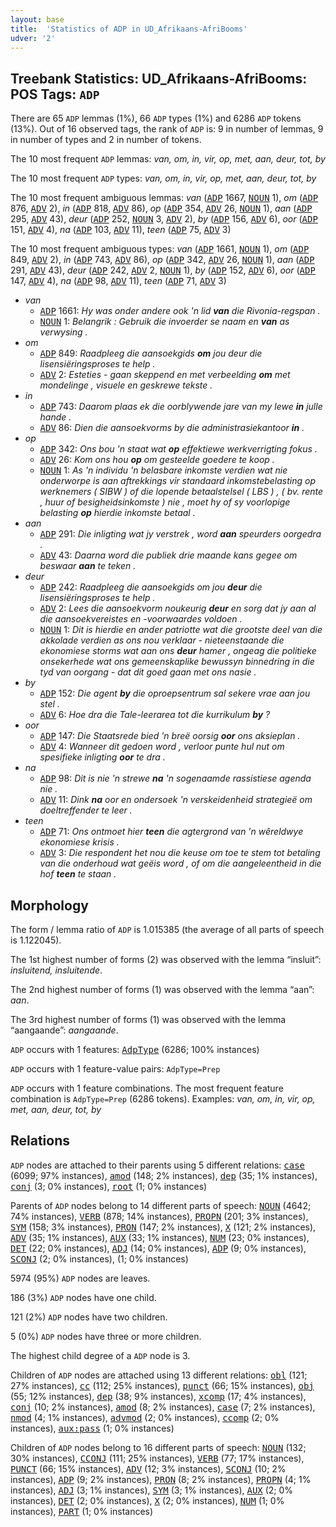 ```yaml
---
layout: base
title:  'Statistics of ADP in UD_Afrikaans-AfriBooms'
udver: '2'
---
```


## Treebank Statistics: UD_Afrikaans-AfriBooms: POS Tags: `ADP`

There are 65 `ADP` lemmas (1%), 66 `ADP` types (1%) and 6286 `ADP` tokens (13%).
Out of 16 observed tags, the rank of `ADP` is: 9 in number of lemmas, 9 in number of types and 2 in number of tokens.

The 10 most frequent `ADP` lemmas: <em>van, om, in, vir, op, met, aan, deur, tot, by</em>

The 10 most frequent `ADP` types:  <em>van, om, in, vir, op, met, aan, deur, tot, by</em>

The 10 most frequent ambiguous lemmas: <em>van</em> (<tt><a href="af_afribooms-pos-ADP.html">ADP</a></tt> 1667, <tt><a href="af_afribooms-pos-NOUN.html">NOUN</a></tt> 1), <em>om</em> (<tt><a href="af_afribooms-pos-ADP.html">ADP</a></tt> 876, <tt><a href="af_afribooms-pos-ADV.html">ADV</a></tt> 2), <em>in</em> (<tt><a href="af_afribooms-pos-ADP.html">ADP</a></tt> 818, <tt><a href="af_afribooms-pos-ADV.html">ADV</a></tt> 86), <em>op</em> (<tt><a href="af_afribooms-pos-ADP.html">ADP</a></tt> 354, <tt><a href="af_afribooms-pos-ADV.html">ADV</a></tt> 26, <tt><a href="af_afribooms-pos-NOUN.html">NOUN</a></tt> 1), <em>aan</em> (<tt><a href="af_afribooms-pos-ADP.html">ADP</a></tt> 295, <tt><a href="af_afribooms-pos-ADV.html">ADV</a></tt> 43), <em>deur</em> (<tt><a href="af_afribooms-pos-ADP.html">ADP</a></tt> 252, <tt><a href="af_afribooms-pos-NOUN.html">NOUN</a></tt> 3, <tt><a href="af_afribooms-pos-ADV.html">ADV</a></tt> 2), <em>by</em> (<tt><a href="af_afribooms-pos-ADP.html">ADP</a></tt> 156, <tt><a href="af_afribooms-pos-ADV.html">ADV</a></tt> 6), <em>oor</em> (<tt><a href="af_afribooms-pos-ADP.html">ADP</a></tt> 151, <tt><a href="af_afribooms-pos-ADV.html">ADV</a></tt> 4), <em>na</em> (<tt><a href="af_afribooms-pos-ADP.html">ADP</a></tt> 103, <tt><a href="af_afribooms-pos-ADV.html">ADV</a></tt> 11), <em>teen</em> (<tt><a href="af_afribooms-pos-ADP.html">ADP</a></tt> 75, <tt><a href="af_afribooms-pos-ADV.html">ADV</a></tt> 3)

The 10 most frequent ambiguous types:  <em>van</em> (<tt><a href="af_afribooms-pos-ADP.html">ADP</a></tt> 1661, <tt><a href="af_afribooms-pos-NOUN.html">NOUN</a></tt> 1), <em>om</em> (<tt><a href="af_afribooms-pos-ADP.html">ADP</a></tt> 849, <tt><a href="af_afribooms-pos-ADV.html">ADV</a></tt> 2), <em>in</em> (<tt><a href="af_afribooms-pos-ADP.html">ADP</a></tt> 743, <tt><a href="af_afribooms-pos-ADV.html">ADV</a></tt> 86), <em>op</em> (<tt><a href="af_afribooms-pos-ADP.html">ADP</a></tt> 342, <tt><a href="af_afribooms-pos-ADV.html">ADV</a></tt> 26, <tt><a href="af_afribooms-pos-NOUN.html">NOUN</a></tt> 1), <em>aan</em> (<tt><a href="af_afribooms-pos-ADP.html">ADP</a></tt> 291, <tt><a href="af_afribooms-pos-ADV.html">ADV</a></tt> 43), <em>deur</em> (<tt><a href="af_afribooms-pos-ADP.html">ADP</a></tt> 242, <tt><a href="af_afribooms-pos-ADV.html">ADV</a></tt> 2, <tt><a href="af_afribooms-pos-NOUN.html">NOUN</a></tt> 1), <em>by</em> (<tt><a href="af_afribooms-pos-ADP.html">ADP</a></tt> 152, <tt><a href="af_afribooms-pos-ADV.html">ADV</a></tt> 6), <em>oor</em> (<tt><a href="af_afribooms-pos-ADP.html">ADP</a></tt> 147, <tt><a href="af_afribooms-pos-ADV.html">ADV</a></tt> 4), <em>na</em> (<tt><a href="af_afribooms-pos-ADP.html">ADP</a></tt> 98, <tt><a href="af_afribooms-pos-ADV.html">ADV</a></tt> 11), <em>teen</em> (<tt><a href="af_afribooms-pos-ADP.html">ADP</a></tt> 71, <tt><a href="af_afribooms-pos-ADV.html">ADV</a></tt> 3)


* <em>van</em>
  * <tt><a href="af_afribooms-pos-ADP.html">ADP</a></tt> 1661: <em>Hy was onder andere ook 'n lid <b>van</b> die Rivonia-regspan .</em>
  * <tt><a href="af_afribooms-pos-NOUN.html">NOUN</a></tt> 1: <em>Belangrik : Gebruik die invoerder se naam en <b>van</b> as verwysing .</em>
* <em>om</em>
  * <tt><a href="af_afribooms-pos-ADP.html">ADP</a></tt> 849: <em>Raadpleeg die aansoekgids <b>om</b> jou deur die lisensiëringsproses te help .</em>
  * <tt><a href="af_afribooms-pos-ADV.html">ADV</a></tt> 2: <em>Esteties - gaan skeppend en met verbeelding <b>om</b> met mondelinge , visuele en geskrewe tekste .</em>
* <em>in</em>
  * <tt><a href="af_afribooms-pos-ADP.html">ADP</a></tt> 743: <em>Daarom plaas ek die oorblywende jare van my lewe <b>in</b> julle hande .</em>
  * <tt><a href="af_afribooms-pos-ADV.html">ADV</a></tt> 86: <em>Dien die aansoekvorms by die administrasiekantoor <b>in</b> .</em>
* <em>op</em>
  * <tt><a href="af_afribooms-pos-ADP.html">ADP</a></tt> 342: <em>Ons bou 'n staat wat <b>op</b> effektiewe werkverrigting fokus .</em>
  * <tt><a href="af_afribooms-pos-ADV.html">ADV</a></tt> 26: <em>Kom ons hou <b>op</b> om gesteelde goedere te koop .</em>
  * <tt><a href="af_afribooms-pos-NOUN.html">NOUN</a></tt> 1: <em>As 'n individu 'n belasbare inkomste verdien wat nie onderworpe is aan aftrekkings vir standaard inkomstebelasting op werknemers ( SIBW ) of die lopende betaalstelsel ( LBS ) , ( bv. rente , huur of besigheidsinkomste ) nie , moet hy of sy voorlopige belasting <b>op</b> hierdie inkomste betaal .</em>
* <em>aan</em>
  * <tt><a href="af_afribooms-pos-ADP.html">ADP</a></tt> 291: <em>Die inligting wat jy verstrek , word <b>aan</b> speurders oorgedra .</em>
  * <tt><a href="af_afribooms-pos-ADV.html">ADV</a></tt> 43: <em>Daarna word die publiek drie maande kans gegee om beswaar <b>aan</b> te teken .</em>
* <em>deur</em>
  * <tt><a href="af_afribooms-pos-ADP.html">ADP</a></tt> 242: <em>Raadpleeg die aansoekgids om jou <b>deur</b> die lisensiëringsproses te help .</em>
  * <tt><a href="af_afribooms-pos-ADV.html">ADV</a></tt> 2: <em>Lees die aansoekvorm noukeurig <b>deur</b> en sorg dat jy aan al die aansoekvereistes en -voorwaardes voldoen .</em>
  * <tt><a href="af_afribooms-pos-NOUN.html">NOUN</a></tt> 1: <em>Dit is hierdie en ander patriotte wat die grootste deel van die akkolade verdien as ons nou verklaar - nieteenstaande die ekonomiese storms wat aan ons <b>deur</b> hamer , ongeag die politieke onsekerhede wat ons gemeenskaplike bewussyn binnedring in die tyd van oorgang - dat dit goed gaan met ons nasie .</em>
* <em>by</em>
  * <tt><a href="af_afribooms-pos-ADP.html">ADP</a></tt> 152: <em>Die agent <b>by</b> die oproepsentrum sal sekere vrae aan jou stel .</em>
  * <tt><a href="af_afribooms-pos-ADV.html">ADV</a></tt> 6: <em>Hoe dra die Tale-leerarea tot die kurrikulum <b>by</b> ?</em>
* <em>oor</em>
  * <tt><a href="af_afribooms-pos-ADP.html">ADP</a></tt> 147: <em>Die Staatsrede bied 'n breë oorsig <b>oor</b> ons aksieplan .</em>
  * <tt><a href="af_afribooms-pos-ADV.html">ADV</a></tt> 4: <em>Wanneer dit gedoen word , verloor punte hul nut om spesifieke inligting <b>oor</b> te dra .</em>
* <em>na</em>
  * <tt><a href="af_afribooms-pos-ADP.html">ADP</a></tt> 98: <em>Dit is nie 'n strewe <b>na</b> 'n sogenaamde rassistiese agenda nie .</em>
  * <tt><a href="af_afribooms-pos-ADV.html">ADV</a></tt> 11: <em>Dink <b>na</b> oor en ondersoek 'n verskeidenheid strategieë om doeltreffender te leer .</em>
* <em>teen</em>
  * <tt><a href="af_afribooms-pos-ADP.html">ADP</a></tt> 71: <em>Ons ontmoet hier <b>teen</b> die agtergrond van 'n wêreldwye ekonomiese krisis .</em>
  * <tt><a href="af_afribooms-pos-ADV.html">ADV</a></tt> 3: <em>Die respondent het nou die keuse om toe te stem tot betaling van die onderhoud wat geëis word , of om die aangeleentheid in die hof <b>teen</b> te staan .</em>

## Morphology

The form / lemma ratio of `ADP` is 1.015385 (the average of all parts of speech is 1.122045).

The 1st highest number of forms (2) was observed with the lemma “insluit”: <em>insluitend, insluitende</em>.

The 2nd highest number of forms (1) was observed with the lemma “aan”: <em>aan</em>.

The 3rd highest number of forms (1) was observed with the lemma “aangaande”: <em>aangaande</em>.

`ADP` occurs with 1 features: <tt><a href="af_afribooms-feat-AdpType.html">AdpType</a></tt> (6286; 100% instances)

`ADP` occurs with 1 feature-value pairs: `AdpType=Prep`

`ADP` occurs with 1 feature combinations.
The most frequent feature combination is `AdpType=Prep` (6286 tokens).
Examples: <em>van, om, in, vir, op, met, aan, deur, tot, by</em>


## Relations

`ADP` nodes are attached to their parents using 5 different relations: <tt><a href="af_afribooms-dep-case.html">case</a></tt> (6099; 97% instances), <tt><a href="af_afribooms-dep-amod.html">amod</a></tt> (148; 2% instances), <tt><a href="af_afribooms-dep-dep.html">dep</a></tt> (35; 1% instances), <tt><a href="af_afribooms-dep-conj.html">conj</a></tt> (3; 0% instances), <tt><a href="af_afribooms-dep-root.html">root</a></tt> (1; 0% instances)

Parents of `ADP` nodes belong to 14 different parts of speech: <tt><a href="af_afribooms-pos-NOUN.html">NOUN</a></tt> (4642; 74% instances), <tt><a href="af_afribooms-pos-VERB.html">VERB</a></tt> (878; 14% instances), <tt><a href="af_afribooms-pos-PROPN.html">PROPN</a></tt> (201; 3% instances), <tt><a href="af_afribooms-pos-SYM.html">SYM</a></tt> (158; 3% instances), <tt><a href="af_afribooms-pos-PRON.html">PRON</a></tt> (147; 2% instances), <tt><a href="af_afribooms-pos-X.html">X</a></tt> (121; 2% instances), <tt><a href="af_afribooms-pos-ADV.html">ADV</a></tt> (35; 1% instances), <tt><a href="af_afribooms-pos-AUX.html">AUX</a></tt> (33; 1% instances), <tt><a href="af_afribooms-pos-NUM.html">NUM</a></tt> (23; 0% instances), <tt><a href="af_afribooms-pos-DET.html">DET</a></tt> (22; 0% instances), <tt><a href="af_afribooms-pos-ADJ.html">ADJ</a></tt> (14; 0% instances), <tt><a href="af_afribooms-pos-ADP.html">ADP</a></tt> (9; 0% instances), <tt><a href="af_afribooms-pos-SCONJ.html">SCONJ</a></tt> (2; 0% instances),  (1; 0% instances)

5974 (95%) `ADP` nodes are leaves.

186 (3%) `ADP` nodes have one child.

121 (2%) `ADP` nodes have two children.

5 (0%) `ADP` nodes have three or more children.

The highest child degree of a `ADP` node is 3.

Children of `ADP` nodes are attached using 13 different relations: <tt><a href="af_afribooms-dep-obl.html">obl</a></tt> (121; 27% instances), <tt><a href="af_afribooms-dep-cc.html">cc</a></tt> (112; 25% instances), <tt><a href="af_afribooms-dep-punct.html">punct</a></tt> (66; 15% instances), <tt><a href="af_afribooms-dep-obj.html">obj</a></tt> (55; 12% instances), <tt><a href="af_afribooms-dep-dep.html">dep</a></tt> (38; 9% instances), <tt><a href="af_afribooms-dep-xcomp.html">xcomp</a></tt> (17; 4% instances), <tt><a href="af_afribooms-dep-conj.html">conj</a></tt> (10; 2% instances), <tt><a href="af_afribooms-dep-amod.html">amod</a></tt> (8; 2% instances), <tt><a href="af_afribooms-dep-case.html">case</a></tt> (7; 2% instances), <tt><a href="af_afribooms-dep-nmod.html">nmod</a></tt> (4; 1% instances), <tt><a href="af_afribooms-dep-advmod.html">advmod</a></tt> (2; 0% instances), <tt><a href="af_afribooms-dep-ccomp.html">ccomp</a></tt> (2; 0% instances), <tt><a href="af_afribooms-dep-aux-pass.html">aux:pass</a></tt> (1; 0% instances)

Children of `ADP` nodes belong to 16 different parts of speech: <tt><a href="af_afribooms-pos-NOUN.html">NOUN</a></tt> (132; 30% instances), <tt><a href="af_afribooms-pos-CCONJ.html">CCONJ</a></tt> (111; 25% instances), <tt><a href="af_afribooms-pos-VERB.html">VERB</a></tt> (77; 17% instances), <tt><a href="af_afribooms-pos-PUNCT.html">PUNCT</a></tt> (66; 15% instances), <tt><a href="af_afribooms-pos-ADV.html">ADV</a></tt> (12; 3% instances), <tt><a href="af_afribooms-pos-SCONJ.html">SCONJ</a></tt> (10; 2% instances), <tt><a href="af_afribooms-pos-ADP.html">ADP</a></tt> (9; 2% instances), <tt><a href="af_afribooms-pos-PRON.html">PRON</a></tt> (8; 2% instances), <tt><a href="af_afribooms-pos-PROPN.html">PROPN</a></tt> (4; 1% instances), <tt><a href="af_afribooms-pos-ADJ.html">ADJ</a></tt> (3; 1% instances), <tt><a href="af_afribooms-pos-SYM.html">SYM</a></tt> (3; 1% instances), <tt><a href="af_afribooms-pos-AUX.html">AUX</a></tt> (2; 0% instances), <tt><a href="af_afribooms-pos-DET.html">DET</a></tt> (2; 0% instances), <tt><a href="af_afribooms-pos-X.html">X</a></tt> (2; 0% instances), <tt><a href="af_afribooms-pos-NUM.html">NUM</a></tt> (1; 0% instances), <tt><a href="af_afribooms-pos-PART.html">PART</a></tt> (1; 0% instances)

